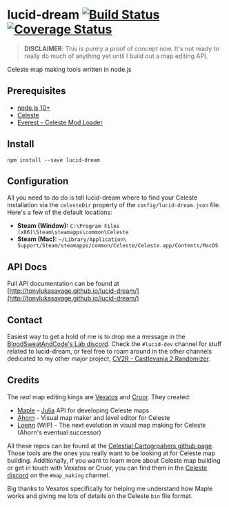 # lucid-dream [![Build Status](https://travis-ci.org/tonylukasavage/lucid-dream.svg?branch=master)](https://travis-ci.org/tonylukasavage/lucid-dream) [![Coverage Status](https://coveralls.io/repos/github/tonylukasavage/lucid-dream/badge.svg?branch=master)](https://coveralls.io/github/tonylukasavage/lucid-dream?branch=master)

> **DISCLAIMER**: This is purely a proof of concept now. It's not ready to really do much of anything yet until I build out a map editing API.

Celeste map making tools written in node.js

## Prerequisites

* [node.js 10+](https://nodejs.org/en/)
* [Celeste](http://www.celestegame.com/)
* [Everest - Celeste Mod Loader](https://everestapi.github.io/)

## Install

```
npm install --save lucid-dream
```

## Configuration

All you need to do do is tell lucid-dream where to find your Celeste installation via the `celesteDir` property of the `config/lucid-dream.json` file. Here's a few of the default locations:

* **Steam (Window):** `C:\Program Files (x86)\Steam\steamapps\common\Celeste`
* **Steam (Mac):** `~/Library/Application\ Support/Steam/steamapps/common/Celeste/Celeste.app/Contents/MacOS`

## API Docs

Full API documentation can be found at [http://tonylukasavage.github.io/lucid-dream/](http://tonylukasavage.github.io/lucid-dream/)

## Contact

Easiest way to get a hold of me is to drop me a message in the [BloodSweatAndCode's Lab discord](https://discord.gg/77Ndqdn). Check the `#lucid-dev` channel for stuff related to lucid-dream, or feel free to roam around in the other channels dedicated to my other major project, [CV2R - Castlevania 2 Randomizer](https://github.com/BloodSweatAndCode/cv2r).

## Credits

The _real_ map editing kings are [Vexatos](https://github.com/Vexatos) and [Cruor](https://github.com/Cruor). They created:

* [Maple](https://github.com/CelestialCartographers/Maple) - [Julia](https://julialang.org/) API for developing Celeste maps
* [Ahorn](https://github.com/CelestialCartographers/Ahorn) - Visual map maker and level editor for Celeste
* [Loenn](https://github.com/CelestialCartographers/Loenn) (WIP) - The next evolution in visual map making for Celeste (Ahorn's eventual successor)

All these repos can be found at the [Celestial Cartogrpahers github page](https://github.com/CelestialCartographers). Those tools are the ones you really want to be looking at for Celeste map building. Additionally, if you want to learn more about Celeste map building or get in touch with Vexatos or Cruor, you can find them in the [Celeste discord](https://discord.gg/yex8gd3) on the `#map_making` channel.

Big thanks to Vexatos specifically for helping me understand how Maple works and giving me lots of details on the Celeste `bin` file format.
